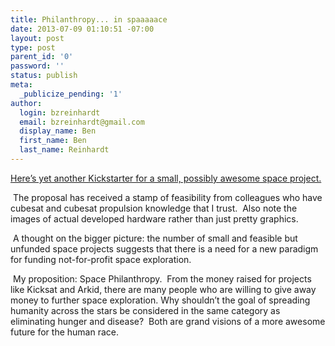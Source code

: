 ```yaml
---
title: Philanthropy... in spaaaaace
date: 2013-07-09 01:10:51 -07:00
layout: post
type: post
parent_id: '0'
password: ''
status: publish
meta:
  _publicize_pending: '1'
author:
  login: bzreinhardt
  email: bzreinhardt@gmail.com
  display_name: Ben
  first_name: Ben
  last_name: Reinhardt
---
```


<p><a href="http://www.kickstarter.com/projects/597141632/cat-a-thruster-for-interplanetary-cubesats" target="_blank">Here’s yet another Kickstarter for a small, possibly awesome space project.</a></p>
<p> The proposal has received a stamp of feasibility from colleagues who have cubesat and cubesat propulsion knowledge that I trust.  Also note the images of actual developed hardware rather than just pretty graphics.</p>
<p> A thought on the bigger picture: the number of small and feasible but unfunded space projects suggests that there is a need for a new paradigm for funding not-for-profit space exploration.</p>
<p> My proposition: Space Philanthropy.  From the money raised for projects like Kicksat and Arkid, there are many people who are willing to give away money to further space exploration. Why shouldn’t the goal of spreading humanity across the stars be considered in the same category as eliminating hunger and disease?  Both are grand visions of a more awesome future for the human race.  </p>
